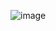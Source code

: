 ![image](https://github.com/bhargavh/ExpediaCapstone/assets/62283475/d200e4b4-ed35-4b91-8324-889dc162f8fc)

